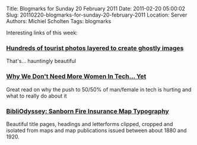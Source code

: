 Title: Blogmarks for Sunday 20 February 2011
Date: 2011-02-20 05:00:02
Slug: 20110220-blogmarks-for-sunday-20-february-2011
Location: Server
Authors: Michiel Scholten
Tags: blogmarks

<p>Interesting links of this week:</p>
<h3><a href="http://www.dangerousminds.net/comments/hundreds_of_tourist_photos_layered_to_create_ghostly_images/">Hundreds of tourist photos layered to create ghostly images</a></h3>
<p>That's... hauntingly beautiful</p>
<h3><a href="http://blog.jolieodell.com/2010/09/07/women-in-tech/">Why We Don't Need More Women In Tech... Yet</a></h3>
<p>Great read on why the push to 50/50% of man/female in tech is hurting and what to really do about it</p>
<h3><a href="http://bibliodyssey.blogspot.com/2011/02/sanborn-fire-insurance-map-typography.html">BibliOdyssey: Sanborn Fire Insurance Map Typography</a></h3>
<p>Beautiful title pages, headings and letterforms clipped, cropped and isolated from maps and map publications issued between about 1880 and 1920.</p>
